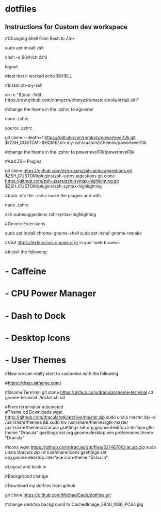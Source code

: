 # dotfiles

## Instructions for Custom dev workspace 

#Changing Shell from Bash to ZSH 

sudo apt install zsh 

chsh -s $(which zsh)

logout 

#test that it worked 
echo $SHELL 

#Install oh-my-zsh 

sh -c "$(curl -fsSL https://raw.github.com/ohmyzsh/ohmyzsh/master/tools/install.sh)"

#change the theme in the .zshrc to agnoster 

nano .zshrc 

source .zshrc 

git clone --depth=1 https://github.com/romkatv/powerlevel10k.git ${ZSH_CUSTOM:-$HOME/.oh-my-zsh/custom}/themes/powerlevel10k

#change the theme in the .zshrc to powerlevel10k/powerlevel10k 

#Add ZSH Plugins 

git clone https://github.com/zsh-users/zsh-autosuggestions.git $ZSH_CUSTOM/plugins/zsh-autosuggestions
git clone https://github.com/zsh-users/zsh-syntax-highlighting.git $ZSH_CUSTOM/plugins/zsh-syntax-highlighting

#back into the .zshrc make the plugins add with 

nano .zshrc

zsh-autosuggestions zsh-syntax-highlighting

#Gnome Extensions 

sudo apt install chrome-gnome-shell
sudo apt install gnome-tweaks

#Visit https://extensions.gnome.org/ in your web browser 

#Install the following: 
#    - Caffeine 
#    - CPU Power Manager
#    - Dash to Dock 
#    - Desktop Icons 
#    - User Themes 

#Now we can really start to customise with the following 

#https://draculatheme.com/

#Gnome Terminal 
git clone https://github.com/dracula/gnome-terminal
cd gnome-terminal
./install.sh
cd 

#From terminal or automated  
#Theme 
cd Downloads 
wget https://github.com/dracula/gtk/archive/master.zip
sudo unzip master.zip -d /usr/share/themes && sudo mv /usr/share/themes/gtk-master /usr/share/themes/Dracula
gsettings set org.gnome.desktop.interface gtk-theme "Dracula"
gsettings set org.gnome.desktop.wm.preferences theme "Dracula"

#Icons
wget https://github.com/dracula/gtk/files/5214870/Dracula.zip
sudo unzip Dracula.zip -d /usr/share/icons
gsettings set org.gnome.desktop.interface icon-theme "Dracula"

#Logout and back in

#Background change

#Download my dotfiles from github 

git clone https://github.com/MichaelCade/dotfiles.git

#change desktop background to CachedImage_3840_1080_POS4.jpg
